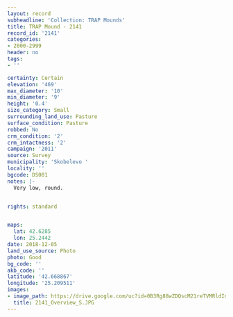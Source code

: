 ```yaml
---
layout: record
subheadline: 'Collection: TRAP Mounds'
title: TRAP Mound - 2141
record_id: '2141'
categories:
- 2000-2999
header: no
tags:
- ''

certainty: Certain
elevation: '469'
max_diameter: '10'
min_diameter: '9'
height: '0.4'
size_category: Small
surrounding_land_use: Pasture
surface_condition: Pasture
robbed: No
crm_condition: '2'
crm_intactness: '2'
campaign: '2011'
source: Survey
municipality: 'Skobelevo '
locality: ''
bgcode: DS001
notes: |-
  Very low, round.


rights: standard


maps:
  lat: 42.6285
  lon: 25.2442
date: 2018-12-05
land_use_source: Photo
photo: Good
bg_code: ''
akb_code: ''
latitude: '42.668867'
longitude: '25.209511'
images:
- image_path: https://drive.google.com/uc?id=0B3Rg88wZDQscM21reTVMRldIdWM
  title: 2141_Overview_S.JPG
---
```

